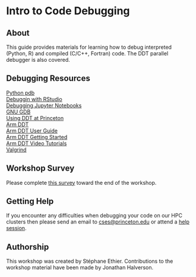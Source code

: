 # Intro to Code Debugging

## About

This guide provides materials for learning how to debug interpreted (Python, R) and compiled (C/C++, Fortran) code. The DDT parallel debugger is also covered.

## Debugging Resources
 
[Python pdb](https://docs.python.org/3/library/pdb.html)  
[Debuggin with RStudio](https://support.rstudio.com/hc/en-us/articles/205612627-Debugging-with-RStudio)  
[Debugging Jupyter Notebooks](https://davidhamann.de/2017/04/22/debugging-jupyter-notebooks/)  
[GNU GDB](https://www.gnu.org/software/gdb/documentation/)  
[Using DDT at Princeton](https://researchcomputing.princeton.edu/faq/debugging-with-ddt-on-the)  
[Arm DDT](https://developer.arm.com/tools-and-software/server-and-hpc/debug-and-profile/arm-forge/arm-ddt)  
[Arm DDT User Guide](https://developer.arm.com/docs/101136/latest/ddt)  
[Arm DDT Getting Started](https://developer.arm.com/docs/101136/latest/ddt/getting-started)  
[Arm DDT Video Tutorials](https://developer.arm.com/tools-and-software/server-and-hpc/debug-and-profile/arm-forge/resources/videos)   
[Valgrind](http://valgrind.org)  

## Workshop Survey
Please complete [this survey](https://forms.gle/Lyr9zocAQ6urCq6g9) toward the end of the workshop.

<!--
## Useful Links
[Getting Started with HPC at Princeton](https://researchcomputing.princeton.edu/education/online-tutorials/getting-started)  
[OnComputingWell](https://oncomputingwell.princeton.edu)  
[Research Computing FAQ](https://researchcomputing.princeton.edu/faq)  
[AskRC](https://researchcomputing.princeton.edu/about/contact/ask-research-computing)
-->

## Getting Help

If you encounter any difficulties when debugging your code on our HPC clusters then please send an email to <a href="mailto:cses@princeton.edu">cses@princeton.edu</a> or attend a <a href="https://researchcomputing.princeton.edu/education/help-sessions">help session</a>.

## Authorship

This workshop was created by Stéphane Ethier. Contributions to the workshop material have been made by Jonathan Halverson.
